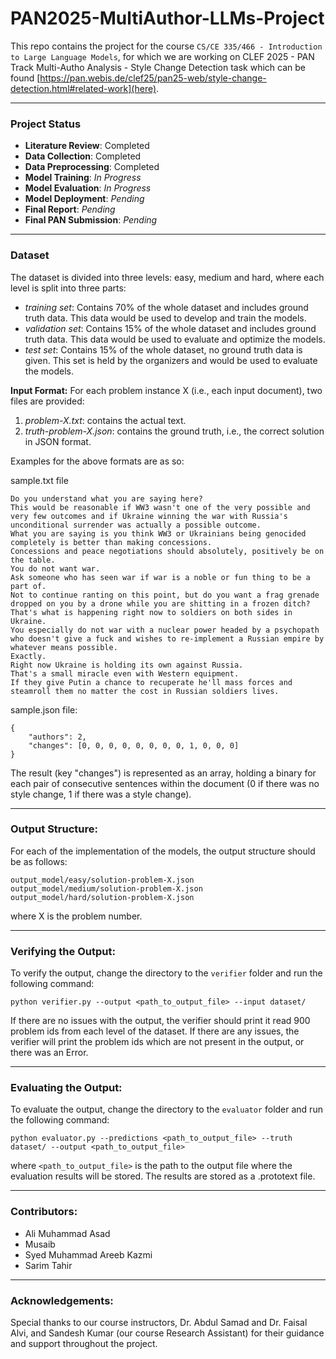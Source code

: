 # PAN2025-MultiAuthor-LLMs-Project

This repo contains the project for the course ```CS/CE 335/466 - Introduction to Large Language Models```, for which we are working on CLEF 2025 - PAN Track Multi-Autho Analysis - Style Change Detection task which can be found [https://pan.webis.de/clef25/pan25-web/style-change-detection.html#related-work](here).

---

### Project Status

- **Literature Review**: Completed
- **Data Collection**: Completed
- **Data Preprocessing**: Completed
- **Model Training**: _In Progress_
- **Model Evaluation**: _In Progress_
- **Model Deployment**: _Pending_
- **Final Report**: _Pending_
- **Final PAN Submission**: _Pending_

---

### Dataset

The dataset is divided into three levels: easy, medium and hard, where each level is split into three parts:
- _training set_: Contains 70% of the whole dataset and includes ground truth data. This data would be used to develop and train the models.
- _validation set_: Contains 15% of the whole dataset and includes ground truth data. This data would be used to evaluate and optimize the models.
- _test set_: Contains 15% of the whole dataset, no ground truth data is given. This set is held by the organizers and would be used to evaluate the models.

**Input Format:**
For each problem instance X (i.e., each input document), two files are provided:
1. *problem-X.txt*: contains the actual text.
2. *truth-problem-X.json*: contains the ground truth, i.e., the correct solution in JSON format.

Examples for the above formats are as so:

sample.txt file
```
Do you understand what you are saying here?
This would be reasonable if WW3 wasn't one of the very possible and very few outcomes and if Ukraine winning the war with Russia's unconditional surrender was actually a possible outcome.
What you are saying is you think WW3 or Ukrainians being genocided completely is better than making concessions.
Concessions and peace negotiations should absolutely, positively be on the table.
You do not want war.
Ask someone who has seen war if war is a noble or fun thing to be a part of.
Not to continue ranting on this point, but do you want a frag grenade dropped on you by a drone while you are shitting in a frozen ditch?
That's what is happening right now to soldiers on both sides in Ukraine.
You especially do not war with a nuclear power headed by a psychopath who doesn't give a fuck and wishes to re-implement a Russian empire by whatever means possible.
Exactly.
Right now Ukraine is holding its own against Russia.
That's a small miracle even with Western equipment.
If they give Putin a chance to recuperate he'll mass forces and steamroll them no matter the cost in Russian soldiers lives.
```

sample.json file:
```
{
    "authors": 2,
    "changes": [0, 0, 0, 0, 0, 0, 0, 0, 1, 0, 0, 0]
}
```

The result (key "changes") is represented as an array, holding a binary for each pair of consecutive sentences within the document (0 if there was no style change, 1 if there was a style change).

---

### Output Structure:
For each of the implementation of the models, the output structure should be as follows:
```
output_model/easy/solution-problem-X.json
output_model/medium/solution-problem-X.json
output_model/hard/solution-problem-X.json
```
where X is the problem number.

---

### Verifying the Output:
To verify the output, change the directory to the ```verifier``` folder and run the following command:
```
python verifier.py --output <path_to_output_file> --input dataset/
```

If there are no issues with the output, the verifier should print it read 900 problem ids from each level of the dataset. If there are any issues, the verifier will print the problem ids which are not present in the output, or there was an Error. 

---

### Evaluating the Output:
To evaluate the output, change the directory to the ```evaluator``` folder and run the following command:
```
python evaluator.py --predictions <path_to_output_file> --truth dataset/ --output <path_to_output_file>
```
where ```<path_to_output_file>``` is the path to the output file where the evaluation results will be stored. The results are stored as a .prototext file.

---

### Contributors:

- Ali Muhammad Asad 
- Musaib
- Syed Muhammad Areeb Kazmi
- Sarim Tahir

---

### Acknowledgements:

Special thanks to our course instructors, Dr. Abdul Samad and Dr. Faisal Alvi, and Sandesh Kumar (our course Research Assistant) for their guidance and support throughout the project.
